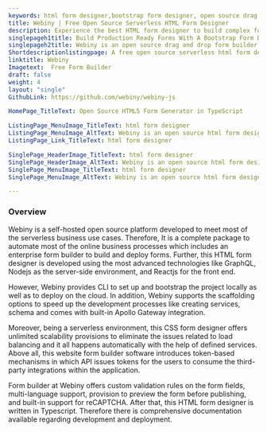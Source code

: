 ```yaml
---
keywords: html form designer,bootstrap form designer, open source drag and drop form builder, css form designer, website form builder software
title: Webiny | Free Open Source Serverless HTML Form Designer
description: Experience the best HTML form designer to build complex forms with full control over form’s look, change tracking, form submissions control, and deployment.
singlepageh1title: Build Production Ready Forms With A Bootstrap Form Designer
singlepageh2title: Webiny is an open source drag and drop form builder that offers a complete package containing version tracking, forms theming, data management, and more.
Shortdescriptionlistingpage: A free open source serverless html form designer to build responsive full-featured forms to meet the business use cases.
linktitle: Webiny
Imagetext:  Free Form Builder
draft: false
weight: 4
layout: "single"
GithubLink: https://github.com/webiny/webiny-js

HomePage_TitleText: Open Source HTML5 Form Generator in TypeScript

ListingPage_MenuImage_TitleText: html form designer
ListingPage_MenuImage_AltText: Webiny is an open source html form designer
ListingPage_Link_TitleText: html form designer

SinglePage_HeaderImage_TitleText: html form designer
SinglePage_HeaderImage_AltText: Webiny is an open source html form designer
SinglePage_MenuImage_TitleText: html form designer
SinglePage_MenuImage_AltText: Webiny is an open source html form designer

---
```

### **Overview**

Webiny is a self-hosted open source platform developed to meet most of the serverless business use cases. Therefore, It is a complete package to automate most of the online business processes which includes an enterprise form builder to build and deploy forms. Further, this HTML form designer is developed using the most advanced technologies like GraphQL, Nodejs as the server-side environment, and Reactjs for the front end.

However, Webiny provides CLI to set up and bootstrap the project locally as well as to deploy on the cloud. In addition, Webiny supports the scaffolding options to speed up the development processes like creating services, schema and comes with built-in Apollo Gateway integration.

Moreover, being a serverless environment, this CSS form designer offers unlimited scalability provisions to eliminate the issues related to load balancing and it all happens automatically with the help of defined services. Above all, this website form builder software introduces token-based mechanisms in which API issues tokens for the users to consume the third-party integrations within the application.

Form builder at Webiny offers custom validation rules on the form fields, multi-language support, provision to preview the form before publishing, and built-in support for reCAPTCHA. After that, this HTML form designer is written in Typescript. Therefore there is comprehensive documentation available regarding development and deployment.
